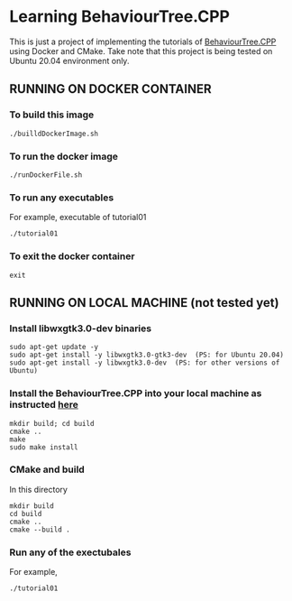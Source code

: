 # Learning BehaviourTree.CPP
This is just a project of implementing the tutorials of [BehaviourTree.CPP](https://www.behaviortree.dev/tutorials_summary/) using Docker and CMake. Take note that this project is being tested on Ubuntu 20.04 environment only.

## RUNNING ON DOCKER CONTAINER

### To build this image
```
./builldDockerImage.sh
```

### To run the docker image
```
./runDockerFile.sh
```

### To run any executables
For example, executable of tutorial01
```
./tutorial01
```

### To exit the docker container
```
exit
```

## RUNNING ON LOCAL MACHINE (not tested yet)

### Install libwxgtk3.0-dev binaries
```
sudo apt-get update -y
sudo apt-get install -y libwxgtk3.0-gtk3-dev  (PS: for Ubuntu 20.04)
sudo apt-get install -y libwxgtk3.0-dev  (PS: for other versions of Ubuntu)
```

### Install the BehaviourTree.CPP into your local machine as instructed [here](https://github.com/BehaviorTree/BehaviorTree.CPP)
```
mkdir build; cd build
cmake ..
make
sudo make install
```

### CMake and build
In this directory
```
mkdir build
cd build
cmake ..
cmake --build .
```

### Run any of the exectubales 
For example, 
```
./tutorial01
```